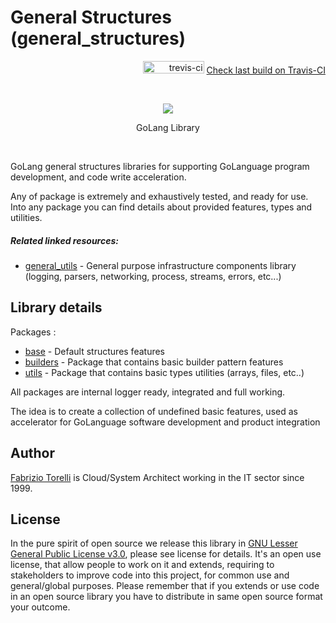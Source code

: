 # General Structures (general_structures)
<p align="right"><img src="https://travis-ci.org/hellgate75/general_structures.svg?branch=master" alt="trevis-ci" width="98" height="20" />&nbsp;<a href="https://travis-ci.org/hellgate75/general_structures">Check last build on Travis-CI</a></p><br/>

<p align="center"><image src="/images/golang.png"></image><br/><div style="width: 100%; text-align: center;" align="center">GoLang Library</h5></div></p><br/>


GoLang general structures libraries for supporting GoLanguage program development, and code write acceleration. 

Any of package is extremely and exhaustively tested, and ready for use. Into any package you can find details about provided features, types and utilities. 

##### Related linked resources:
* [general_utils](https://github.com/hellgate75/general_utils) - General purpose infrastructure components library (logging, parsers, networking, process, streams, errors, etc...) 

## Library details

Packages :

* [base](/general_structures.md) - Default structures features
* [builders](/builders) - Package that contains basic builder pattern features
* [utils](/utils) - Package that contains basic types utilities (arrays, files, etc..)

All packages are internal logger ready, integrated and full working.

The idea is to create a collection of undefined basic features, used as accelerator for GoLanguage software development and product integration

## Author
[Fabrizio Torelli](https://ie.linkedin.com/in/fabriziotorelli) is Cloud/System Architect working in the IT sector since 1999.

## License

In the pure spirit of open source we release this library in [GNU Lesser General Public License v3.0](/LICENSE), please see license for details.
It's an open use license, that allow people to work on it and extends, requiring to stakeholders to improve code into this project, for common use and general/global purposes.
Please remember that if you extends or use code in an open source library you have to distribute in same open source format your outcome.
